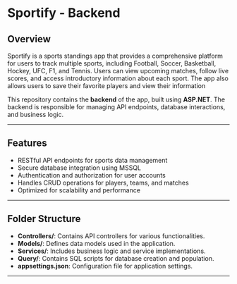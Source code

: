 # Sportify - Backend

## Overview

Sportify is a sports standings app that provides a comprehensive platform for users to track multiple sports, including Football, Soccer, Basketball, Hockey, UFC, F1, and Tennis. Users can view upcoming matches, follow live scores, and access introductory information about each sport. The app also allows users to save their favorite players and view their information

This repository contains the **backend** of the app, built using **ASP.NET**. The backend is responsible for managing API endpoints, database interactions, and business logic.

---

## Features

- RESTful API endpoints for sports data management
- Secure database integration using MSSQL
- Authentication and authorization for user accounts
- Handles CRUD operations for players, teams, and matches
- Optimized for scalability and performance

---



## Folder Structure

- **Controllers/**: Contains API controllers for various functionalities.
- **Models/**: Defines data models used in the application.
- **Services/**: Includes business logic and service implementations.
- **Query/**: Contains SQL scripts for database creation and population.
- **appsettings.json**: Configuration file for application settings.

---

